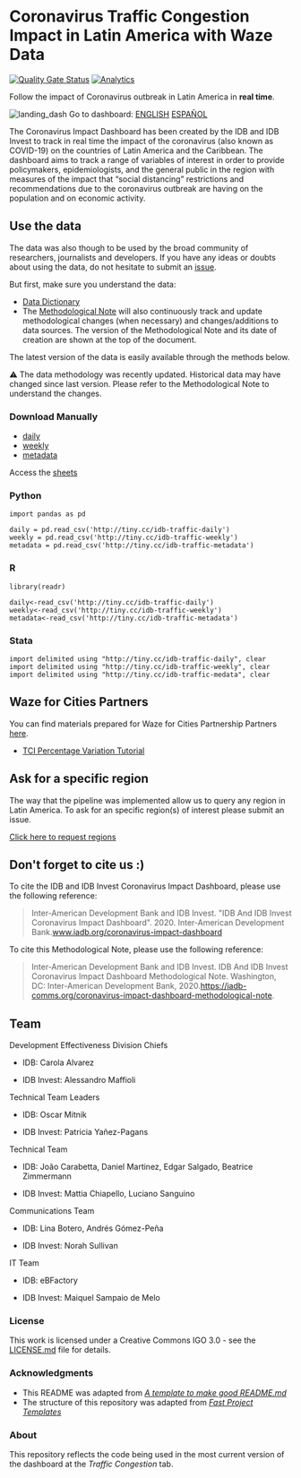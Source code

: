 # Coronavirus Traffic Congestion Impact in Latin America with Waze Data

[![Quality Gate Status](https://sonarcloud.io/api/project_badges/measure?project=EL-BID_Covid-19-Traffic-Impact-Dashboard&metric=alert_status)](https://sonarcloud.io/dashboard?id=EL-BID_Covid-19-Traffic-Impact-Dashboard)
[![Analytics](https://gabeacon.irvinlim.com/UA-4677001-16/IDB-IDB-Invest-Coronavirus-Impact-Dashboard/readme?useReferer)](https://github.com/EL-BID/IDB-IDB-Invest-Coronavirus-Impact-Dashboard)

Follow  the impact of Coronavirus outbreak in Latin America in **real time**. 

![landing_dash](https://github.com/EL-BID/Covid-19-Traffic-Impact-Dashboard/blob/master/imgs/dashboard_landing.png?raw=true)
Go to dashboard: [ENGLISH](https://www.iadb.org/en/topics-effectiveness-improving-lives/coronavirus-impact-dashboard)
[ESPAÑOL](https://www.iadb.org/es/topics-effectiveness-improving-lives/coronavirus-impact-dashboard)

The Coronavirus Impact Dashboard has been created by the IDB and IDB Invest to track in real
time the impact of the coronavirus (also known as COVID-19) on the countries of Latin America
and the Caribbean. The dashboard aims to track a range of variables of interest in order to provide
policymakers, epidemiologists, and the general public in the region with measures of the impact
that “social distancing” restrictions and recommendations due to the coronavirus outbreak are
having on the population and on economic activity.

## Use the data

The data was also though to be used by the broad community of researchers, journalists and developers. If you have any ideas or doubts about using the data, do not hesitate to submit an [issue](https://github.com/EL-BID/IDB-IDB-Invest-Coronavirus-Impacto-Dashboard/issues/new).

But first, make sure you understand the data:
- [Data Dictionary](docs/Data%20Dictionary.md)
- The [Methodological Note](https://iadb-comms.org/COVID19-Impact-Dashboard-Methodological-Note)  will also continuously track and update methodological changes (when necessary) and changes/additions to data sources. The version of the Methodological Note and its date of creation are shown at the top of the document.

The latest version of the data is easily available through the methods below.

:warning: The data methodology was recently updated. Historical data may have changed since last version. Please refer to the Methodological Note to understand the changes.

### Download Manually

- [daily](http://tiny.cc/idb-traffic-daily)
- [weekly](http://tiny.cc/idb-traffic-weekly)
- [metadata](http://tiny.cc/idb-traffic-metadata)

Access the [sheets](http://tiny.cc/idb-traffic-sheets)


### Python

```
import pandas as pd

daily = pd.read_csv('http://tiny.cc/idb-traffic-daily')
weekly = pd.read_csv('http://tiny.cc/idb-traffic-weekly')
metadata = pd.read_csv('http://tiny.cc/idb-traffic-metadata')
```

### R

```
library(readr)

daily<-read_csv('http://tiny.cc/idb-traffic-daily')
weekly<-read_csv('http://tiny.cc/idb-traffic-weekly')
metadata<-read_csv('http://tiny.cc/idb-traffic-metadata')
```

### Stata

```
import delimited using "http://tiny.cc/idb-traffic-daily", clear
import delimited using "http://tiny.cc/idb-traffic-weekly", clear
import delimited using "http://tiny.cc/idb-traffic-medata", clear
```

## Waze for Cities Partners

You can find materials prepared for Waze for Cities Partnership Partners [here](https://github.com/EL-BID/IDB-IDB-Invest-Coronavirus-Impact-Dashboard/tree/master/waze_for_cities).

- [TCI Percentage Variation Tutorial](http://tiny.cc/idb-tci-bigquery-tutorial)

## Ask for a specific region

The way that the pipeline was implemented allow us to query any region in Latin
America. To ask for an specific region(s) of interest please submit an issue.

[Click here to request regions](https://github.com/EL-BID/IDB-IDB-Invest-Coronavirus-Impacto-Dashboard/issues/new?assignees=JoaoCarabetta&labels=enhancement&template=region-request.md&title=%5BRegion+Request%5D+%3Cadd+short+description%3E)

## Don't forget to cite us :)

To cite the IDB and IDB Invest Coronavirus Impact Dashboard, please use the following reference:

> Inter-American Development Bank and IDB Invest. "IDB And IDB Invest Coronavirus Impact Dashboard". 2020. Inter-American Development Bank.www.iadb.org/coronavirus-impact-dashboard

To cite this Methodological Note, please use the following reference: 

> Inter-American Development Bank and IDB Invest. IDB And IDB Invest Coronavirus Impact Dashboard Methodological Note. Washington, DC: Inter-American Development Bank, 2020.https://iadb-comms.org/coronavirus-impact-dashboard-methodological-note.

## Team 

Development Effectiveness Division Chiefs 

- IDB: Carola Alvarez 

- IDB Invest: Alessandro Maffioli 

Technical Team Leaders 

- IDB: Oscar Mitnik 

- IDB Invest: Patricia Yañez-Pagans 

Technical Team 

- IDB: João Carabetta, Daniel Martinez, Edgar Salgado, Beatrice Zimmermann 

- IDB Invest: Mattia Chiapello, Luciano Sanguino

Communications Team 

- IDB: Lina Botero, Andrés Gómez-Peña 

- IDB Invest: Norah Sullivan 

IT Team 

- IDB: eBFactory  

- IDB Invest: Maiquel Sampaio de Melo 

### License

This work is licensed under a Creative Commons IGO 3.0 - see the [LICENSE.md](LICENSE.md) file for details.

### Acknowledgments

* This README was adapted from [*A template to make good README.md*](https://gist.github.com/PurpleBooth/109311bb0361f32d87a2)
* The structure of this repository was adapted from [*Fast Project Templates*](https://github.com/JoaoCarabetta/project-templates)

### About
This repository reflects the code being used in the most current version of the dashboard at the *Traffic Congestion* tab.
